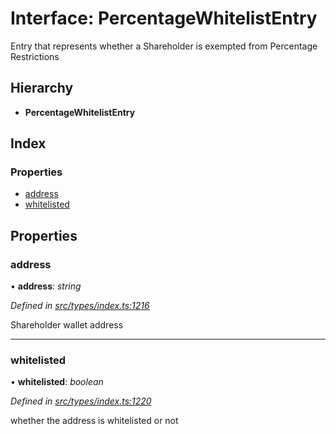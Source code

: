 # Interface: PercentageWhitelistEntry

Entry that represents whether a Shareholder is exempted from Percentage Restrictions

## Hierarchy

- **PercentageWhitelistEntry**

## Index

### Properties

- [address](_types_index_.percentagewhitelistentry.md#address)
- [whitelisted](_types_index_.percentagewhitelistentry.md#whitelisted)

## Properties

### address

• **address**: _string_

_Defined in [src/types/index.ts:1216](https://github.com/PolymathNetwork/polymath-sdk/blob/c47ae7a/src/types/index.ts#L1216)_

Shareholder wallet address

---

### whitelisted

• **whitelisted**: _boolean_

_Defined in [src/types/index.ts:1220](https://github.com/PolymathNetwork/polymath-sdk/blob/c47ae7a/src/types/index.ts#L1220)_

whether the address is whitelisted or not
